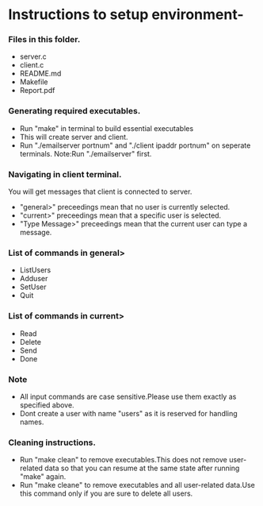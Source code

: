 # Instructions to setup environment-

### Files in this folder.
- server.c
- client.c
- README.md
- Makefile
- Report.pdf

### Generating required executables.
- Run "make" in terminal to build essential executables
- This will create server and client.
- Run "./emailserver portnum" and "./client ipaddr portnum" on seperate terminals.
  Note:Run "./emailserver" first.

### Navigating in client terminal.
You will get messages that client is connected to server.
- "general>"      preceedings mean that no user is currently selected.
- "current>"      preceedings mean that a specific user is selected.
- "Type Message>" preceedings mean that the current user can type a message.

### List of commands in general>
-  ListUsers
-  Adduser <userid>
-  SetUser <userid>
-  Quit

### List of commands in current>
- Read
- Delete
- Send <receiverid>
- Done

### Note
- All input commands are case sensitive.Please use them exactly as specified above.
- Dont create a user with name "users" as it is reserved for handling names.

### Cleaning instructions.
- Run "make clean" to remove executables.This does not remove user-related data so that you can resume at the same state after running  "make" again.
- Run "make cleane" to remove executables and all user-related data.Use this command only if you are sure to delete all users. 	
